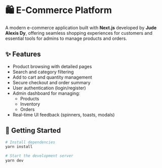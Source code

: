 # 🛍️ E-Commerce Platform

A modern e-commerce application built with **Next.js** developed by **Jude Alexis Dy**, offering seamless shopping experiences for customers and essential tools for admins to manage products and orders.

## ✨ Features

- Product browsing with detailed pages  
- Search and category filtering  
- Add to cart and quantity management  
- Secure checkout and order summary  
- User authentication (login/register)  
- Admin dashboard for managing:
  - Products
  - Inventory
  - Orders
- Real-time UI feedback (spinners, toasts, modals)

## 🚀 Getting Started

```bash
# Install dependencies
yarn install

# Start the development server
yarn dev
